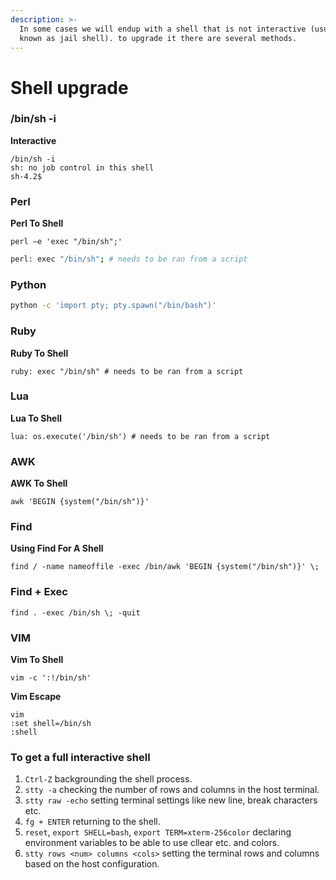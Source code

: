 ```yaml
---
description: >-
  In some cases we will endup with a shell that is not interactive (usually
  known as jail shell). to upgrade it there are several methods.
---
```


# Shell upgrade

### /bin/sh -i

**Interactive**

```shell-session
/bin/sh -i
sh: no job control in this shell
sh-4.2$
```

### Perl

**Perl To Shell**

```shell-session
perl —e 'exec "/bin/sh";'
```

```sh
perl: exec "/bin/sh"; # needs to be ran from a script
```

### Python

```bash
python -c 'import pty; pty.spawn("/bin/bash")'
```

### Ruby

**Ruby To Shell**

```shell-session
ruby: exec "/bin/sh" # needs to be ran from a script
```

### Lua

**Lua To Shell**

```shell-session
lua: os.execute('/bin/sh') # needs to be ran from a script
```

### AWK

**AWK To Shell**

```shell-session
awk 'BEGIN {system("/bin/sh")}'
```

### Find

**Using Find For A Shell**

```shell-session
find / -name nameoffile -exec /bin/awk 'BEGIN {system("/bin/sh")}' \;
```

### Find + Exec

```shell-session
find . -exec /bin/sh \; -quit
```

### VIM

**Vim To Shell**

```shell-session
vim -c ':!/bin/sh'
```

**Vim Escape**

```shell-session
vim
:set shell=/bin/sh
:shell
```

### To get a full interactive shell

1. `Ctrl-Z` backgrounding the shell process.
2. `stty -a` checking the number of rows and columns in the host terminal.
3. `stty raw -echo` setting terminal settings like new line, break characters etc.
4. `fg + ENTER` returning to the shell.
5. `reset`, `export SHELL=bash`, `export TERM=xterm-256color` declaring environment variables to be able to use cllear etc. and colors.
6. `stty rows <num> columns <cols>` setting the terminal rows and columns based on the host configuration.

